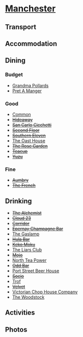 # [Manchester](http://en.wikipedia.org/wiki/Manchester)

## Transport

## Accommodation

## Dining

### Budget

* [Grandma Pollards](http://www.grandmapollards.co.uk)
* [Pret A Manger](http://www.pret.com)

### Good

* [Common](http://www.aplacecalledcommon.co.uk)
* ~~[Hideaway](http://www.ramsons-restaurant.com/hideaway/)~~
* ~~[San Carlo Cicchetti](http://www.sancarlocicchetti.co.uk)~~
* ~~[Second Floor](http://www.harveynichols.com/restaurants/second-floor-manchester/second-floor-manchester-restaurant)~~
* ~~[Southern Eleven](http://www.southern11.co.uk)~~
* [The Oast House](http://theoasthouse.uk.com)
* ~~[The Rose Garden](http://therosegardendidsbury.com)~~
* ~~[Teacup](http://teacupandcakes.com)~~
* ~~[Yuzu](http://www.yuzumanchester.co.uk)~~

### Fine

* ~~[Aumbry](http://www.aumbryrestaurant.co.uk)~~
* ~~[The French](http://www.the-french.co.uk)~~

## Drinking

* ~~[The Alchemist](http://www.thealchemist.uk.com)~~
* ~~[Cloud 23](http://www.cloud23bar.com)~~
* ~~[Corridor](http://www.corridorbar.co.uk)~~
* ~~[Épernay Champagne Bar](http://www.epernaychampagnebars.com/manch.html)~~
* [The Gaslamp](http://the-gaslamp.tumblr.com)
* ~~[Hula Bar](http://www.hulabar.co.uk)~~
* ~~[Keko Moku](http://www.kekomoku.co.uk)~~
* [The Liars Club](http://www.theliarsclub.co.uk)
* ~~[Mojo](http://www.mojobar.co.uk)~~
* [North Tea Power](http://northteapower.co.uk)
* ~~[Odd Bar](http://oddbar.co.uk)~~
* [Port Street Beer House](http://www.portstreetbeerhouse.co.uk)
* ~~[Socio](http://sociorehab.com)~~
* [Trof](http://www.trofnq.co.uk)
* ~~[Velvet](http://www.velvetmanchester.com/bar)~~
* [Victorian Chop House Company](http://www.samschophouse.co.uk)
* [The Woodstock](http://www.thewoodstockarmsdidsbury.co.uk/)

## Activities

## Photos
